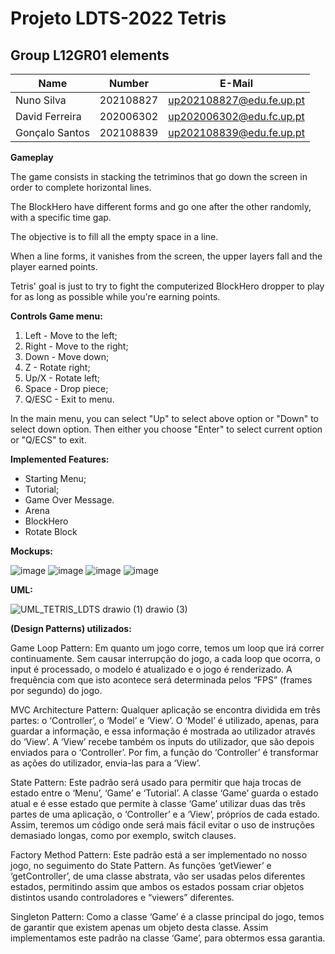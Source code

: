 ﻿# Projeto LDTS-2022 Tetris
 
 ## Group L12GR01 elements

| Name                 | Number    | E-Mail                 |
| -------------------- | --------- | ---------------------- |
| Nuno Silva           | 202108827 |up202108827@edu.fe.up.pt|
| David Ferreira       | 202006302 |up202006302@edu.fc.up.pt|
| Gonçalo Santos       | 202108839 |up202108839@edu.fe.up.pt|

**Gameplay**

The game consists in stacking the tetriminos that go down the screen in order to complete horizontal lines.

The BlockHero have different forms and go one after the other randomly, with a specific time gap.

The objective is to fill all the empty space in a line.

When a line forms, it vanishes from the screen, the upper layers fall and the player earned points.

Tetris' goal is just to try to fight the computerized BlockHero dropper to play for as long as possible while you're earning points.


**Controls Game menu:**
1. Left - Move to the left;
2. Right - Move to the right;
3. Down - Move down;
4. Z - Rotate right;
5. Up/X - Rotate left;
6. Space - Drop piece;
7. Q/ESC - Exit to menu.



In the main menu, you can select "Up" to select above option or "Down" to select down option.
Then either you choose "Enter" to select current option or "Q/ECS" to exit.



**Implemented Features:**

* Starting Menu;
* Tutorial;
* Game Over Message.
* Arena
* BlockHero
* Rotate Block


**Mockups:**

![image](https://user-images.githubusercontent.com/93715921/203797407-4248cfe7-538b-43d6-a44f-d978c270eeeb.png)
![image](https://user-images.githubusercontent.com/93715921/204037331-f5ac5d96-c812-4330-9a26-7209e794f822.png)
![image](https://user-images.githubusercontent.com/93715921/203797588-e78cbd12-41cd-46c4-a926-29db9a6e00b9.png)
![image](https://user-images.githubusercontent.com/93715921/203797641-3036cba7-e3c9-42f9-905c-e51b18b86a65.png)



**UML:**

![UML_TETRIS_LDTS drawio (1) drawio (3)](https://user-images.githubusercontent.com/93005732/204005679-79a1b743-7d0b-4849-8913-963bdc2d95a5.png)



**(Design Patterns) utilizados:**

 Game Loop Pattern: 
	Em quanto um jogo corre, temos um loop que irá correr continuamente. Sem causar interrupção do jogo, a cada loop que ocorra, o input é processado, o modelo é atualizado e o jogo é renderizado. A frequência com que isto acontece será determinada pelos “FPS” (frames por segundo) do jogo.

MVC Architecture Pattern:
	Qualquer aplicação se encontra dividida em três partes: o ‘Controller’, o ‘Model’ e ‘View’.
O ‘Model’ é utilizado, apenas, para guardar a informação, e essa informação é mostrada ao utilizador através do ‘View’. A ‘View’ recebe também os inputs do utilizador, que são depois enviados para o ‘Controller’. Por fim, a função do ‘Controller’ é transformar as ações do utilizador, envia-las para a ‘View’.	

 
State Pattern:
	Este padrão será usado para permitir que haja trocas de estado entre o ‘Menu’, ‘Game’ e ‘Tutorial’. A classe ‘Game’ guarda o estado atual e é esse estado que permite à classe ‘Game’ utilizar duas das três partes de uma aplicação, o ‘Controller’ e a ‘View’, próprios de cada estado. Assim, teremos um código onde será mais fácil evitar o uso de instruções demasiado longas, como por exemplo, switch clauses.

Factory Method Pattern:
	Este padrão está a ser implementado no nosso jogo, no seguimento do State Pattern. As funções ‘getViewer’ e ‘getController’, de uma classe abstrata, vão ser usadas pelos diferentes estados, permitindo assim que ambos os estados possam criar objetos distintos usando controladores e “viewers” diferentes.


Singleton Pattern:
	Como a classe ‘Game’ é a classe principal do jogo, temos de garantir que existem apenas um objeto desta classe. Assim implementamos este padrão na classe ‘Game’, para obtermos essa garantia.






